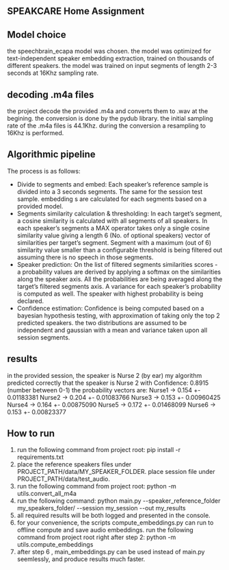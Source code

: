 SPEAKCARE Home Assignment
-------------------------

Model choice
------------
the speechbrain_ecapa model was chosen. the model was optimized for text-independent speaker embedding extraction, trained on thousands of different speakers.
the model was trained on input segments of length 2-3 seconds at 16Khz sampling rate.

decoding .m4a files
-------------------
the project decode the provided .m4a and converts them to .wav at the begining. the conversion is done by the pydub library.
the initial sampling rate of the .m4a files is 44.1Khz. during the conversion a resampling to 16Khz is performed.

Algorithmic pipeline
--------------------
The process is as follows:
- Divide to segments and embed:
	Each speaker’s reference sample is divided into a 3 seconds segments. The same for the session test sample.
	embedding s are calculated for each segments based on a provided model.
- Segments similarity calculation & thresholding:
	In each target’s segment, a cosine similarity is calculated with all segments of all speakers.
	In each speaker’s segments a MAX operator takes only a single cosine similarity value giving a length 6 (No. of optional speakers) vector of similarities per target’s segment.
	Segment with a maximum (out of 6) similarity value smaller than a configurable threshold is being filtered out assuming there is no speech in those segments.
- Speaker prediction:
	On the list of filtered segments similarities scores - a probability values are derived by applying a softmax on the similarities along the speaker axis.
	All the probabilities are being averaged along the target’s filtered segments axis. A variance for each speaker’s probability is computed as well.
	The speaker with highest probability is being declared.
- Confidence estimation:
	Confidence is being computed based on a bayesian hypothesis testing, with approximation of taking only the top 2 predicted speakers. the two distributions are assumed to be independent and gaussian with a mean and variance taken upon all session segments.

results
-------
in the provided session, the speaker is Nurse 2 (by ear)
my algorithm predicted correctly that the speaker is Nurse 2 with Confidence: 0.8915 (number between 0-1)
the probability vectors are:
  Nurse1          → 0.154 +- 0.01183381
  Nurse2          → 0.204 +- 0.01083766
  Nurse3          → 0.153 +- 0.00960425
  Nurse4          → 0.164 +- 0.00875090
  Nurse5          → 0.172 +- 0.01468099
  Nurse6          → 0.153 +- 0.00823377


How to run
----------
1. run the following command from project root: pip install -r requirements.txt
2. place the reference speakers files under PROJECT_PATH/data/MY_SPEAKER_FOLDER. place session file under PROJECT_PATH/data/test_audio.
3. run the following command from project root:  python -m utils.convert_all_m4a
4. run the following command: python main.py --speaker_reference_folder my_speakers_folder/ --session my_session --out my_results
5. all required results will be both logged and presented in the console.
6. for your convenience, the scripts compute_embeddings.py can run to offline compute and save audio embeddings. run the following command from project root right after step 2: python -m utils.compute_embeddings
7. after step 6 , main_embeddings.py can be used instead of main.py seemlessly, and produce results much faster.

